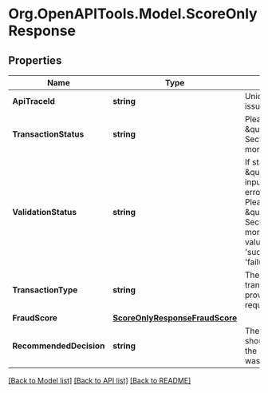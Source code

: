 # Org.OpenAPITools.Model.ScoreOnlyResponse
## Properties

Name | Type | Description | Notes
------------ | ------------- | ------------- | -------------
**ApiTraceId** | **string** | Unique trace ID for issue triage. | [optional] 
**TransactionStatus** | **string** | Please refer to \&quot;Errors Section\&quot; for more info. | [optional] 
**ValidationStatus** | **string** | If status returned is \&quot;failure\&quot;, input validation errors occurred. Please refer to the \&quot;Errors Section\&quot; for more info. Valid values are &#39;success&#39; and &#39;failure&#39;. | [optional] 
**TransactionType** | **string** | The transactionType provided in request. | [optional] 
**FraudScore** | [**ScoreOnlyResponseFraudScore**](ScoreOnlyResponseFraudScore.md) |  | [optional] 
**RecommendedDecision** | **string** | The action that should be taken for the request that was sent. | [optional] 

[[Back to Model list]](../README.md#documentation-for-models) [[Back to API list]](../README.md#documentation-for-api-endpoints) [[Back to README]](../README.md)

